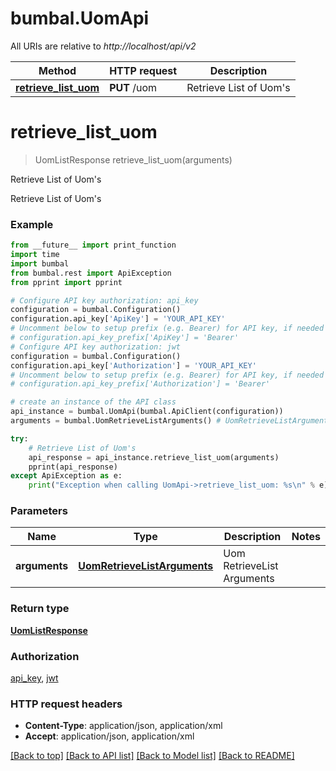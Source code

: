 # bumbal.UomApi

All URIs are relative to *http://localhost/api/v2*

Method | HTTP request | Description
------------- | ------------- | -------------
[**retrieve_list_uom**](UomApi.md#retrieve_list_uom) | **PUT** /uom | Retrieve List of Uom&#39;s


# **retrieve_list_uom**
> UomListResponse retrieve_list_uom(arguments)

Retrieve List of Uom's

Retrieve List of Uom's

### Example
```python
from __future__ import print_function
import time
import bumbal
from bumbal.rest import ApiException
from pprint import pprint

# Configure API key authorization: api_key
configuration = bumbal.Configuration()
configuration.api_key['ApiKey'] = 'YOUR_API_KEY'
# Uncomment below to setup prefix (e.g. Bearer) for API key, if needed
# configuration.api_key_prefix['ApiKey'] = 'Bearer'
# Configure API key authorization: jwt
configuration = bumbal.Configuration()
configuration.api_key['Authorization'] = 'YOUR_API_KEY'
# Uncomment below to setup prefix (e.g. Bearer) for API key, if needed
# configuration.api_key_prefix['Authorization'] = 'Bearer'

# create an instance of the API class
api_instance = bumbal.UomApi(bumbal.ApiClient(configuration))
arguments = bumbal.UomRetrieveListArguments() # UomRetrieveListArguments | Uom RetrieveList Arguments

try:
    # Retrieve List of Uom's
    api_response = api_instance.retrieve_list_uom(arguments)
    pprint(api_response)
except ApiException as e:
    print("Exception when calling UomApi->retrieve_list_uom: %s\n" % e)
```

### Parameters

Name | Type | Description  | Notes
------------- | ------------- | ------------- | -------------
 **arguments** | [**UomRetrieveListArguments**](UomRetrieveListArguments.md)| Uom RetrieveList Arguments | 

### Return type

[**UomListResponse**](UomListResponse.md)

### Authorization

[api_key](../README.md#api_key), [jwt](../README.md#jwt)

### HTTP request headers

 - **Content-Type**: application/json, application/xml
 - **Accept**: application/json, application/xml

[[Back to top]](#) [[Back to API list]](../README.md#documentation-for-api-endpoints) [[Back to Model list]](../README.md#documentation-for-models) [[Back to README]](../README.md)


